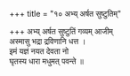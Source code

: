 +++
title = "१० अभ्य् अर्षत सुष्टुतिम्"

+++
अभ्य् अर्षत सुष्टुतिं गव्यम् आजीम्  
अस्मासु भद्रा द्रविणानि धत्त ।  
इमं यज्ञं नयत देवता नो  
घृतस्य धारा मधुमत् पवन्ते ॥